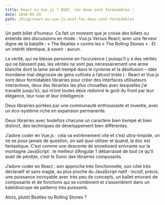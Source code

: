 ```yaml
---
title: React ou Vue.js ? OSEF, les deux sont formidables !
date: 2018-05-29
path: /blog/react-ou-vue-js-osef-les-deux-sont-formidables
---
```


Un petit billet d’humeur. Ca fait un moment que je croise des billets ou entends des discussions en mode : Vue.js Versus React; avec une ferveur digne de la bataille : « The Beatles » contre les « The Rolling Stones » . Et un intérêt identique, à savoir : aucun.

La vérité, qui ne blesse personne en l’occurence ( puisqu’il y a des vérités qui ne blessent pas, les vérités ne sont pas nécessairement une arme blanche dont la lame serait trempé dans le cynisme et la désillusion – idée mondaine mal-dégrossie de gens cultivés a l’alcool triste ) : React et Vue.js sont deux formidables librairies pour créer des interfaces utilisateurs interactives, deux des librairies les plus chouettes avec lesquelles j’ai travaillé jusqu’ici; qui m’ont toutes deux redonné le goût du front par leur élégance, leur ruse et leur intelligence.

Deux librairies portées par une communauté enthousiaste et investie, avec un éco-système riche en expansion permanente.

Deux librairies avec toutefois chacune un caractère bien trempé et bien distinct, des techniques de développement bien différentes.

J’adore coder en Vue.js : cela va extrêmement vite et c’est ultra-limpide, on ne se pose jamais de question, on sait quoi utiliser et quand, la doc est fantastique. C’est comme une descente de snowboard enivrante sur la montagne JavaScript : le meilleur d’Angular 1 débarrassé de tout ce qu’il avait de pénible, c’est le Sonic des librairies composants.

J’adore coder en React : son approche très fonctionnelle, son côté très déclaratif et sans magie, au plus proche du JavaScript natif : incisif, précis, une puissance incroyable avec très peu de concepts, un ballet enivrant de composants et de fonctions qui se combinent et s’assemblent dans un kaléidoscope de patterns très puissants.

Alors, plutôt Beatles ou Rolling Stones ?

